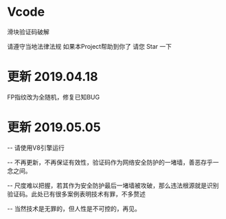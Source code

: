 # Vcode

滑块验证码破解

请遵守当地法律法规
如果本Project帮助到你了 请您 Star 一下


更新 2019.04.18
=====================================================================================================================================
FP指纹改为全随机，修复已知BUG

更新 2019.05.05 
=====================================================================================================================================
--  请使用V8引擎运行

--  不再更新，不再保证有效性，验证码作为网络安全防护的一堵墙，善恶存乎一念之间。

--  尺度难以把握，若其作为安全防护最后一堵墙被攻破，那么违法根源就是识别验证码。此处已有很多案例表明技术有罪，不多赘述

--  当然技术是无罪的，但人性是不可控的，再见。

